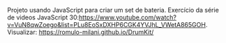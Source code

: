 Projeto usando JavaScript para criar um set de bateria. Exercício da série de videos JavaScript 30:https://www.youtube.com/watch?v=VuN8qwZoego&list=PLu8EoSxDXHP6CGK4YVJhL_VWetA865GOH.
Visualizar: https://romulo-milani.github.io/DrumKit/
